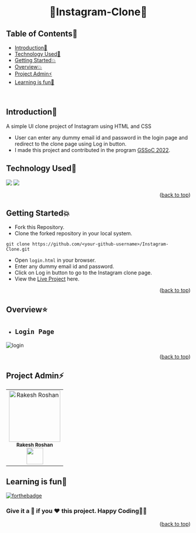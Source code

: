 # <p align="center">🔄Instagram-Clone🔄</p>

<!-- --------------------------------------------------------------------------------------------------------------------------------------------------------- -->

<div id="top"></div>

<h2>Table of Contents🧾</h2>

* [Introduction📌](#introduction)
* [Technology Used🚀](#technology-used)
* [Getting Started💥](#getting-started)
* [Overview💥](#overview)
* [Project Admin⚡](#project-admin)
* [Learning is fun🧡](#learning-is-fun)
<br>

<!-- --------------------------------------------------------------------------------------------------------------------------------------------------------- -->

<h2>Introduction📌</h2>

A simple UI clone project of Instagram using HTML and CSS
- User can enter any dummy email id and password in the login page and redirect to the clone page using Log in button.
- I made this project and contributed in the program [GSSoC 2022](https://gssoc.girlscript.tech/).

<!-- --------------------------------------------------------------------------------------------------------------------------------------------------------- -->

<h2>Technology Used🚀</h2>

<p>
  <a href="https://www.w3schools.com/html/"> <img src="https://img.icons8.com/color/70/000000/html-5--v1.png"/></a>
  <a href="https://www.w3schools.com/css/"> <img src="https://img.icons8.com/color/70/000000/css3.png"/></a>
</p>
<p align="right">(<a href="#top">back to top</a>)</p>

<!-- --------------------------------------------------------------------------------------------------------------------------------------------------------- -->

<h2>Getting Started💥</h2>

- Fork this Repository.
- Clone the forked repository in your local system.
```
git clone https://github.com/<your-github-username>/Instagram-Clone.git
```
- Open `login.html` in your browser.
- Enter any dummy email id and password.
- Click on Log in button to go to the Instagram clone page.
- View the [Live Project](https://rakesh9100.github.io/Instagram-Clone/) here.
<p align="right">(<a href="#top">back to top</a>)</p>

<!-- --------------------------------------------------------------------------------------------------------------------------------------------------------- -->

<h2>Overview⭐</h2>

- ## `Login Page`
![login](https://user-images.githubusercontent.com/73993775/189539300-553b6f23-9fae-4ec8-a7cf-bf4c62743bd9.jpg)
<p align="right">(<a href="#top">back to top</a>)</p>

<!-- --------------------------------------------------------------------------------------------------------------------------------------------------------- -->

<h2>Project Admin⚡</h2>

<table>
<tr>
<td align="center">
<a href="https://github.com/Rakesh9100/"><img src="https://avatars.githubusercontent.com/u/73993775?v=4" height="140px" width="140px" alt="Rakesh Roshan"></a><br><sub><b>Rakesh Roshan</b><br><a href="https://www.linkedin.com/in/rakesh-roshan-9100/"><img src="https://github-production-user-asset-6210df.s3.amazonaws.com/73993775/278833250-adb040ea-e3ef-446e-bcd4-3e8d7d4c0176.png" width="45px" height="45px"></a></sub>
</td>
</tr>
</table>

<!-- --------------------------------------------------------------------------------------------------------------------------------------------------------- -->

<h2>Learning is fun🧡</h2>

[![forthebadge](https://forthebadge.com/images/badges/built-with-love.svg)](https://forthebadge.com)
<h3>Give it a 🌟 if you ❤ this project. Happy Coding👨‍💻</h3>
<p align="right">(<a href="#top">back to top</a>)</p>
